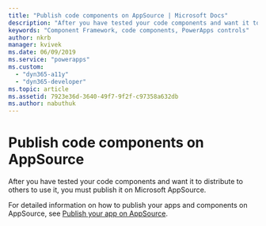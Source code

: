```yaml
---
title: "Publish code components on AppSource | Microsoft Docs"
description: "After you have tested your code components and want it to distribute to others to use it, you must publish it on Microsoft AppSource."
keywords: "Component Framework, code components, PowerApps controls"
author: nkrb 
manager: kvivek
ms.date: 06/09/2019
ms.service: "powerapps"
ms.custom:
  - "dyn365-a11y"
  - "dyn365-developer"
ms.topic: article
ms.assetid: 7923e36d-3640-49f7-9f2f-c97358a632db
ms.author: nabuthuk
---
```


# Publish code components on AppSource

After you have tested your code components and want it to distribute to others to use it, you must publish it on Microsoft AppSource.

For detailed information on how to publish your apps and components on AppSource, see [Publish your app on AppSource](/powerapps/developer/common-data-service/publish-app-appsource).

